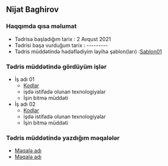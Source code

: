 ## Nijat Baghirov

### Haqqımda qısa məlumat
- Tədrisə başladığım tarix : 2 Avqust 2021
- Tədrisi başa vurduğum tarix : ---------
- Tədris müddətində hədəflədiyim layihə şablon(ları) :[Sablon01]()

###  Tədris müddətində gördüyüm işlər
- İş adı 01
    - [Kodlar]()
    - işdə istifadə olunan texnologiyalar 
    - İşin bitmə müddəti
- İş adı 02
    - [Kodlar]()
    - işdə istifadə olunan texnologiyalar 
    - İşin bitmə müddəti

### Tədris müddətində yazdığım məqalələr
- [Məqalə adı]()
- [Məqalə adı]()
